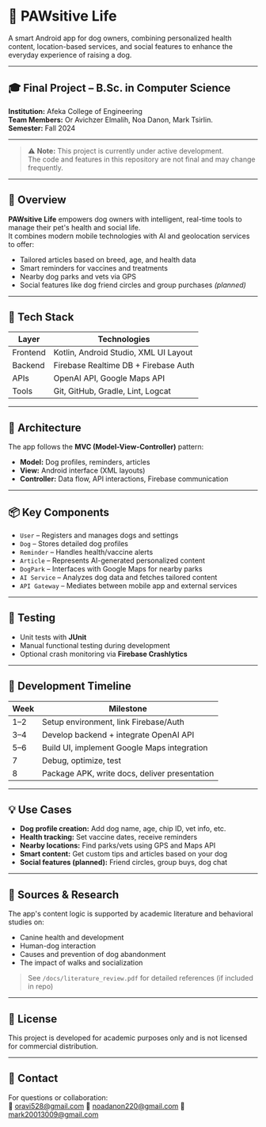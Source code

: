 # 🐾 PAWsitive Life

A smart Android app for dog owners, combining personalized health content, location-based services, and social features to enhance the everyday experience of raising a dog.

---

## 🎓 Final Project – B.Sc. in Computer Science  
**Institution:** Afeka College of Engineering  
**Team Members:** Or Avichzer Elmalih, Noa Danon, Mark Tsirlin.  
**Semester:** Fall 2024

---

> ⚠️ **Note:** This project is currently under active development.  
> The code and features in this repository are not final and may change frequently.

---

## 📱 Overview

**PAWsitive Life** empowers dog owners with intelligent, real-time tools to manage their pet's health and social life.  
It combines modern mobile technologies with AI and geolocation services to offer:

- Tailored articles based on breed, age, and health data
- Smart reminders for vaccines and treatments
- Nearby dog parks and vets via GPS
- Social features like dog friend circles and group purchases *(planned)*

---

## 🔧 Tech Stack

| Layer     | Technologies                            |
|-----------|------------------------------------------|
| Frontend  | Kotlin, Android Studio, XML UI Layout    |
| Backend   | Firebase Realtime DB + Firebase Auth     |
| APIs      | OpenAI API, Google Maps API              |
| Tools     | Git, GitHub, Gradle, Lint, Logcat        |

---

## 🧱 Architecture

The app follows the **MVC (Model-View-Controller)** pattern:

- **Model:** Dog profiles, reminders, articles
- **View:** Android interface (XML layouts)
- **Controller:** Data flow, API interactions, Firebase communication

---

## 📦 Key Components

- `User` – Registers and manages dogs and settings  
- `Dog` – Stores detailed dog profiles  
- `Reminder` – Handles health/vaccine alerts  
- `Article` – Represents AI-generated personalized content  
- `DogPark` – Interfaces with Google Maps for nearby parks  
- `AI Service` – Analyzes dog data and fetches tailored content  
- `API Gateway` – Mediates between mobile app and external services

---

## 🧪 Testing

- Unit tests with **JUnit**
- Manual functional testing during development
- Optional crash monitoring via **Firebase Crashlytics**

---

## 📅 Development Timeline

| Week | Milestone                                      |
|------|------------------------------------------------|
| 1–2  | Setup environment, link Firebase/Auth          |
| 3–4  | Develop backend + integrate OpenAI API         |
| 5–6  | Build UI, implement Google Maps integration    |
| 7    | Debug, optimize, test                          |
| 8    | Package APK, write docs, deliver presentation  |

---

## 💡 Use Cases

- **Dog profile creation:** Add dog name, age, chip ID, vet info, etc.  
- **Health tracking:** Set vaccine dates, receive reminders  
- **Nearby locations:** Find parks/vets using GPS and Maps API  
- **Smart content:** Get custom tips and articles based on your dog  
- **Social features (planned):** Friend circles, group buys, dog chat  

---

## 📖 Sources & Research

The app's content logic is supported by academic literature and behavioral studies on:

- Canine health and development  
- Human-dog interaction  
- Causes and prevention of dog abandonment  
- The impact of walks and socialization  

> See `/docs/literature_review.pdf` for detailed references (if included in repo)

---

## 📜 License

This project is developed for academic purposes only and is not licensed for commercial distribution.

---

## 🙋 Contact

For questions or collaboration:  
📧 oravi528@gmail.com
📧 noadanon220@gmail.com
📧 mark20013009@gmail.com
